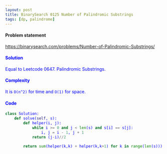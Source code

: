 ```yaml
---
layout: post
title: BinarySearch 0125 Number of Palindromic Substrings
tags: [dp, palindrome]
---
```


#### Problem statement

<a href="https://binarysearch.com/problems/Number-of-Palindromic-Substrings/"> <font color = blue>https://binarysearch.com/problems/Number-of-Palindromic-Substrings/

#### Solution
Equal to Leetcode 0647. Palindromic Substrings.

#### Complexity
It is `O(n^2)` for time and `O(1)` for space.

#### Code
```python
class Solution:
    def solve(self, s):
        def helper(i, j):
            while i >= 0 and j < len(s) and s[i] == s[j]:
                i, j = i - 1, j + 1
            return (j-i)//2
        
        return sum(helper(k,k) + helper(k,k+1) for k in range(len(s)))
```
